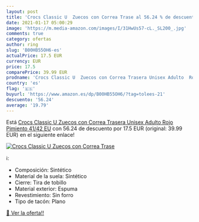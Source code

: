 ```yaml
---
layout: post
title: 'Crocs Classic U  Zuecos con Correa Trase al 56.24 % de descuento'
date: 2021-01-17 05:00:29
image: 'https://m.media-amazon.com/images/I/31HwUs57-cL._SL200_.jpg'
comments: true
category: ofertas
author: ring
slug: 'B00HB55OH6-es'
actualPrice: 17.5 EUR
currency: EUR
price: 17.5
comparePrice: 39.99 EUR
prodname: 'Crocs Classic U  Zuecos con Correa Trasera Unisex Adulto  Rojo Pimiento  41/42 EU'
country: 'es'
flag: '🇪🇸'
buyurl: 'https://www.amazon.es/dp/B00HB55OH6/?tag=tolees-21'
descuento: '56.24'
average: '19.79'
---
```


Está [Crocs Classic U  Zuecos con Correa Trasera Unisex Adulto  Rojo Pimiento  41/42 EU](https://www.amazon.es/dp/B00HB55OH6/?tag=tolees-21) con 56.24 de descuento por 17.5 EUR (original: 39.99 EUR) en el siguiente enlace!

[![Crocs Classic U  Zuecos con Correa Trase](https://m.media-amazon.com/images/I/31HwUs57-cL._SL200_.jpg)](https://www.amazon.es/dp/B00HB55OH6/?tag=tolees-21)

ℹ️:

- Composición: Sintético
- Material de la suela: Sintético
- Cierre: Tira de tobillo
- Material exterior: Espuma
- Revestimiento: Sin forro
- Tipo de tacón: Plano

[🛒 Ver la oferta!!](https://www.amazon.es/dp/B00HB55OH6/?tag=tolees-21)
